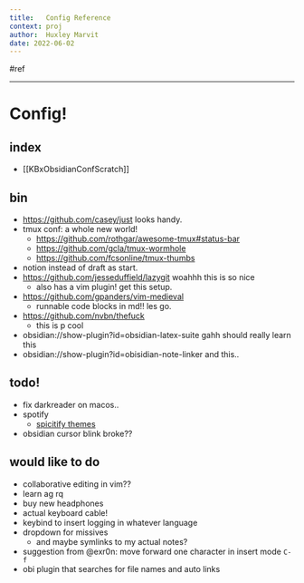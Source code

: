 ```yaml
---
title:   Config Reference
context: proj
author:  Huxley Marvit
date: 2022-06-02
---
```


 #ref 

*** 
# Config!

## index
- [[KBxObsidianConfScratch]]


## bin
 - https://github.com/casey/just looks handy.
 - tmux conf: a whole new world!
	 - https://github.com/rothgar/awesome-tmux#status-bar
	 - https://github.com/gcla/tmux-wormhole
	 - https://github.com/fcsonline/tmux-thumbs
 - notion instead of draft as start.
 - https://github.com/jesseduffield/lazygit woahhh this is so nice
	 - also has a vim plugin! get this setup.
 - https://github.com/gpanders/vim-medieval
	 - runnable code blocks in md!! les go.
 - https://github.com/nvbn/thefuck
	 - this is p cool
 - obsidian://show-plugin?id=obsidian-latex-suite gahh should really learn this
 - obsidian://show-plugin?id=obisidian-note-linker and this..

## todo!
- fix darkreader on macos..
- spotify
	- [spicitify themes](https://github.com/spicetify/spicetify-themes/blob/master/THEMES.md)
- obsidian cursor blink broke??

## would like to do
- collaborative editing in vim??
- learn ag rq
- buy new headphones
- actual keyboard cable!
- keybind to insert logging in whatever language 
- dropdown for missives 
	- and maybe symlinks to my actual notes?
- suggestion from @exr0n: move forward one character in insert mode `C-f`
- obi plugin that searches for file names and auto links




